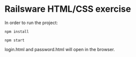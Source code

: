 # Railsware HTML/CSS exercise
In order to run the project:

`npm install`

`npm start`

login.html and password.html will open in the browser.
